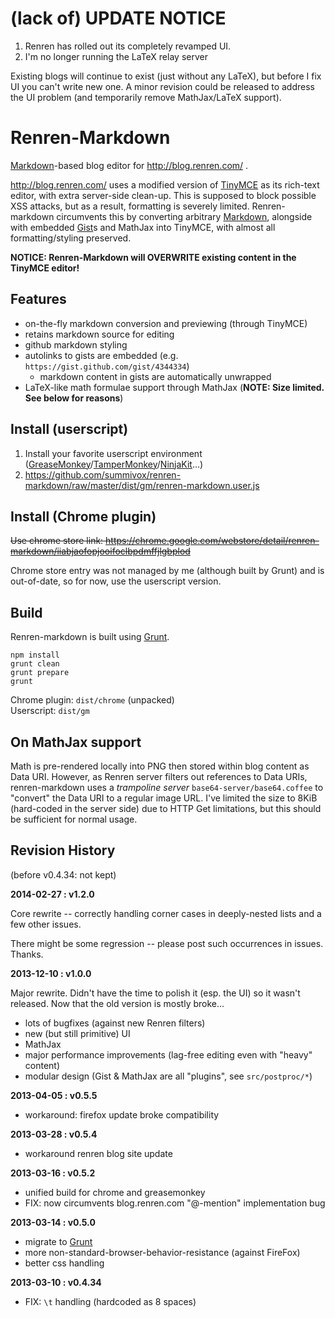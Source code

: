 # (lack of) UPDATE NOTICE

1.  Renren has rolled out its completely revamped UI.
2.  I'm no longer running the LaTeX relay server

Existing blogs will continue to exist (just without any LaTeX), but before I fix UI you can't write new one.
A minor revision could be released to address the UI problem (and temporarily remove MathJax/LaTeX support).



# Renren-Markdown

[Markdown][]-based blog editor for http://blog.renren.com/ .

http://blog.renren.com/ uses a modified version of [TinyMCE][] as its rich-text editor, with extra server-side clean-up. This is supposed to block possible XSS attacks, but as a result, formatting is severely limited. Renren-markdown circumvents this by converting arbitrary [Markdown][], alongside with embedded [Gist][]s and MathJax into TinyMCE, with almost all formatting/styling preserved.

**NOTICE: Renren-Markdown will OVERWRITE existing content in the TinyMCE editor!**

[Markdown]: http://daringfireball.net/projects/markdown/
[Gist]: https://gist.github.com/
[TinyMCE]: http://www.tinymce.com/


## Features

* on-the-fly markdown conversion and previewing (through TinyMCE)
* retains markdown source for editing
* github markdown styling
* autolinks to gists are embedded (e.g. `https://gist.github.com/gist/4344334`)
    * markdown content in gists are automatically unwrapped
* LaTeX-like math formulae support through MathJax (**NOTE: Size limited. See below for reasons**)


## Install (userscript)

1. Install your favorite userscript environment ([GreaseMonkey][]/[TamperMonkey][]/[NinjaKit][]...)
2. <https://github.com/summivox/renren-markdown/raw/master/dist/gm/renren-markdown.user.js>

[GreaseMonkey]: https://addons.mozilla.org/en-US/firefox/addon/greasemonkey/
[TamperMonkey]: https://chrome.google.com/webstore/detail/tampermonkey/dhdgffkkebhmkfjojejmpbldmpobfkfo
[NinjaKit]: http://ss-o.net/safari/extension/NinjaKit.safariextz


## Install (Chrome plugin)

~~Use chrome store link: https://chrome.google.com/webstore/detail/renren-markdown/iiabjaofopjooifoclbpdmffjlgbplod~~

Chrome store entry was not managed by me (although built by Grunt) and is out-of-date, so for now, use the userscript version.


## Build

Renren-markdown is built using [Grunt][].

```
npm install
grunt clean
grunt prepare
grunt
```

Chrome plugin: `dist/chrome` (unpacked)  
Userscript: `dist/gm`

[Grunt]: http://gruntjs.com/


## On MathJax support

Math is pre-rendered locally into PNG then stored within blog content as Data URI. However, as Renren server filters out references to Data URIs, renren-markdown uses a _trampoline server_ `base64-server/base64.coffee` to "convert" the Data URI to a regular image URL. I've limited the size to 8KiB (hard-coded in the server side) due to HTTP Get limitations, but this should be sufficient for normal usage.


## Revision History

(before v0.4.34: not kept)

**2014-02-27 : v1.2.0**

Core rewrite -- correctly handling corner cases in deeply-nested lists and a few other issues.

There might be some regression -- please post such occurrences in issues. Thanks.


**2013-12-10 : v1.0.0**

Major rewrite. Didn't have the time to polish it (esp. the UI) so it wasn't released. Now that the old version is mostly broke...

* lots of bugfixes (against new Renren filters)
* new (but still primitive) UI
* MathJax
* major performance improvements (lag-free editing even with "heavy" content)
* modular design (Gist & MathJax are all "plugins", see `src/postproc/*`)


**2013-04-05 : v0.5.5**

* workaround: firefox update broke compatibility


**2013-03-28 : v0.5.4**

* workaround renren blog site update


**2013-03-16 : v0.5.2**

* unified build for chrome and greasemonkey
* FIX: now circumvents blog.renren.com "@-mention" implementation bug


**2013-03-14 : v0.5.0**

* migrate to [Grunt][]
* more non-standard-browser-behavior-resistance (against FireFox)
* better css handling


**2013-03-10 : v0.4.34**

* FIX: `\t` handling (hardcoded as 8 spaces)
